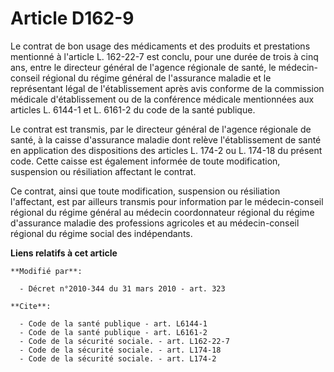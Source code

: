 # Article D162-9

Le contrat de bon usage des médicaments et des produits et prestations mentionné à l'article L. 162-22-7 est conclu, pour une
durée de trois à cinq ans, entre le directeur général de l'agence régionale de santé, le médecin-conseil régional du régime
général de l'assurance maladie et le représentant légal de l'établissement après avis conforme de la commission médicale
d'établissement ou de la conférence médicale mentionnées aux articles L. 6144-1 et L. 6161-2 du code de la santé publique. 

Le contrat est transmis, par le directeur général de l'agence régionale de santé, à la caisse d'assurance maladie dont relève
l'établissement de santé en application des dispositions des articles L. 174-2 ou L. 174-18 du présent code. Cette caisse est
également informée de toute modification, suspension ou résiliation affectant le contrat. 

Ce contrat, ainsi que toute modification, suspension ou résiliation l'affectant, est par ailleurs transmis pour information
par le médecin-conseil régional du régime général au médecin coordonnateur régional du régime d'assurance maladie des
professions agricoles et au médecin-conseil régional du régime social des indépendants.

**Liens relatifs à cet article**

	**Modifié par**:

	  - Décret n°2010-344 du 31 mars 2010 - art. 323

	**Cite**:

	  - Code de la santé publique - art. L6144-1
	  - Code de la santé publique - art. L6161-2
	  - Code de la sécurité sociale. - art. L162-22-7
	  - Code de la sécurité sociale. - art. L174-18
	  - Code de la sécurité sociale. - art. L174-2

